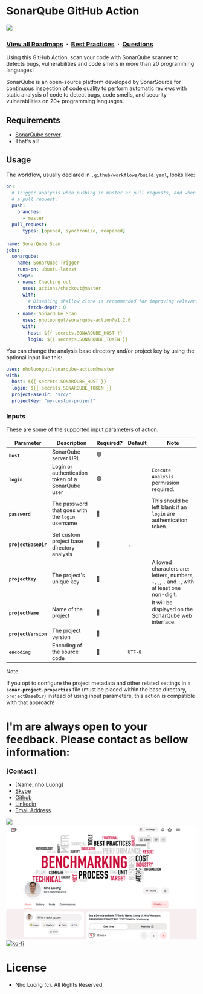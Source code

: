 # SonarQube GitHub Action

![](https://i.imgur.com/waxVImv.png)
### [View all Roadmaps](https://github.com/nholuongut/all-roadmaps) &nbsp;&middot;&nbsp; [Best Practices](https://github.com/nholuongut/all-roadmaps/blob/main/public/best-practices/) &nbsp;&middot;&nbsp; [Questions](https://www.linkedin.com/in/nholuong/)

Using this GitHub Action, scan your code with SonarQube scanner to detects bugs, vulnerabilities and code smells in more than 20 programming languages!

SonarQube is an open-source platform developed by SonarSource for continuous inspection of code quality to perform automatic reviews with static analysis of code to detect bugs, code smells, and security vulnerabilities on 20+ programming languages.

## Requirements

* [SonarQube server](https://docs.sonarqube.org/latest/setup/install-server/).
* That's all!

## Usage

The workflow, usually declared in `.github/workflows/build.yaml`, looks like:

```yaml
on:
  # Trigger analysis when pushing in master or pull requests, and when creating
  # a pull request. 
  push:
    branches:
      - master
  pull_request:
      types: [opened, synchronize, reopened]

name: SonarQube Scan
jobs:
  sonarqube:
    name: SonarQube Trigger
    runs-on: ubuntu-latest
    steps:
    - name: Checking out
      uses: actions/checkout@master
      with:
        # Disabling shallow clone is recommended for improving relevancy of reporting
        fetch-depth: 0
    - name: SonarQube Scan
      uses: nholuongut/sonarqube-action@v1.2.0
      with:
        host: ${{ secrets.SONARQUBE_HOST }}
        login: ${{ secrets.SONARQUBE_TOKEN }}
```

You can change the analysis base directory and/or project key by using the optional input like this:

```yaml
uses: nholuongut/sonarqube-action@master
with:
  host: ${{ secrets.SONARQUBE_HOST }}
  login: ${{ secrets.SONARQUBE_TOKEN }}
  projectBaseDir: "src/"
  projectKey: "my-custom-project"
```

### Inputs

These are some of the supported input parameters of action.

| **Parameter**        | **Description**                                   | **Required?** | **Default** | **Note**                                                                                      |
|----------------------|---------------------------------------------------|---------------|-------------|-----------------------------------------------------------------------------------------------|
| **`host`**           | SonarQube server URL                              | 🟢            |             |                                                                                               |
| **`login`**          | Login or authentication token of a SonarQube user | 🟢            |             | `Execute Analysis` permission required.                                                       |
| **`password`**       | The password that goes with the `login` username  | 🔴            |             | This should be left blank if an `login` are authentication token.                             |
| **`projectBaseDir`** | Set custom project base directory analysis        | 🔴            | `.`         |                                                                                               |
| **`projectKey`**     | The project's unique key                          | 🔴            |             | Allowed characters are: letters, numbers, `-`, `_`, `.` and `:`, with at least one non-digit. |
| **`projectName`**    | Name of the project                               | 🔴            |             | It will be displayed on the SonarQube web interface.                                          |
| **`projectVersion`** | The project version                               | 🔴            |             |                                                                                               |
| **`encoding`**       | Encoding of the source code                       | 🔴            | `UTF-8`     |                                                                                               |


> [!NOTE]
> If you opt to configure the project metadata and other related settings in a **`sonar-project.properties`** file (must be placed within the base directory, `projectBaseDir`) instead of using input parameters, this action is compatible with that approach!

# I'm are always open to your feedback.  Please contact as bellow information:
### [Contact ]
* [Name: nho Luong]
* [Skype](luongutnho_skype)
* [Github](https://github.com/nholuongut/)
* [Linkedin](https://www.linkedin.com/in/nholuong/)
* [Email Address](luongutnho@hotmail.com)

![](https://i.imgur.com/waxVImv.png)
![](bitfield.png)
[![ko-fi](https://ko-fi.com/img/githubbutton_sm.svg)](https://ko-fi.com/nholuong)

# License
* Nho Luong (c). All Rights Reserved.